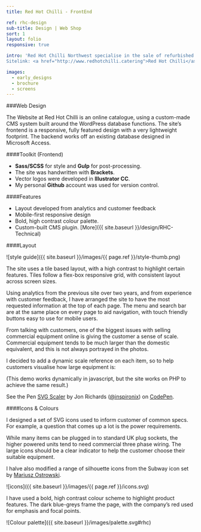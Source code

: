 ```yaml
---
title: Red Hot Chilli - FrontEnd

ref: rhc-design
sub-title: Design | Web Shop
sort: 1
layout: folio
responsive: true

intro: 'Red Hot Chilli Northwest specialise in the sale of refurbished commercial catering equipment. They needed a site that would show off the company’s regularly updating product list, serving both UK and across Europe.<br>
Sitelink: <a href="http://www.redhotchilli.catering">Red Hot Chilli</a>'

images:
  - early_designs
  - brochure
  - screens
---
```


###Web Design

The Website at Red Hot Chilli is an online catalogue, using a custom-made CMS system built around the WordPress database functions. The site’s frontend is a responsive, fully featured design with a very lightweight footprint. The backend works off an existing database designed in Microsoft Access.

####Toolkit (Frontend)

- **Sass/SCSS** for style and **Gulp** for post-processing.
- The site was handwritten with **Brackets**.
- Vector logos were developed in **Illustrator CC**.
- My personal **Github** account was used for version control.

####Features

- Layout developed from analytics and customer feedback
- Mobile-first responsive design
- Bold, high contrast colour palette.
- Custom-built CMS plugin. [More]({{ site.baseurl }}/design/RHC-Technical)

####Layout

<span class="half-span can-zoom" >
  ![style guide]({{ site.baseurl }}/images/{{ page.ref }}/style-thumb.png)
</span>

The site uses a tile based layout, with a high contrast to highlight certain features. Tiles follow a flex-box responsive grid, with consistent layout across screen sizes.

Using analytics from the previous site over two years, and from experience with customer feedback, I have arranged the site to have the most requested information at the top of each page. The menu and search bar are at the same place on every page to aid navigation, with touch friendly buttons easy to use for mobile users.

From talking with customers, one of the biggest issues with selling commercial equipment online is giving the customer a sense of scale. Commercial equipment tends to be much larger than the domestic equivalent, and this is not always portrayed in the photos.

I decided to add a dynamic scale reference on each item, so to help customers visualise how large equipment is:

(This demo works dynamically in javascript, but the site works on PHP to achieve the same result.)

<p data-height="800" data-theme-id="18904" data-slug-hash="oXqezg" data-default-tab="result" data-user="inspironix" class='codepen'>See the Pen <a href='http://codepen.io/inspironix/pen/oXqezg/'>SVG Scaler</a> by Jon Richards (<a href='http://codepen.io/inspironix'>@inspironix</a>) on <a href='http://codepen.io'>CodePen</a>.</p>
<script async src="//assets.codepen.io/assets/embed/ei.js"></script>





####Icons & Colours

I designed a set of SVG icons used to inform customer of common specs. For example, a question that comes up a lot is the power requirements.

While many items can be plugged in to standard UK plug sockets, the higher powered units tend to need commercial three phase wiring. The large icons should be a clear indicator to help the customer choose their suitable equipment.

I halve also modified a range of silhouette icons from the Subway icon set by [Mariusz Ostrowski](https://github.com/mariuszostrowski/subway).

![icons]({{ site.baseurl }}/images/{{ page.ref }}/icons.svg)

I have used a bold, high contrast colour scheme to highlight product features. The dark blue-greys frame the page, with the company’s red used for emphasis and focal points.

![Colour palette]({{ site.baseurl }}/images/palette.svg#rhc)

